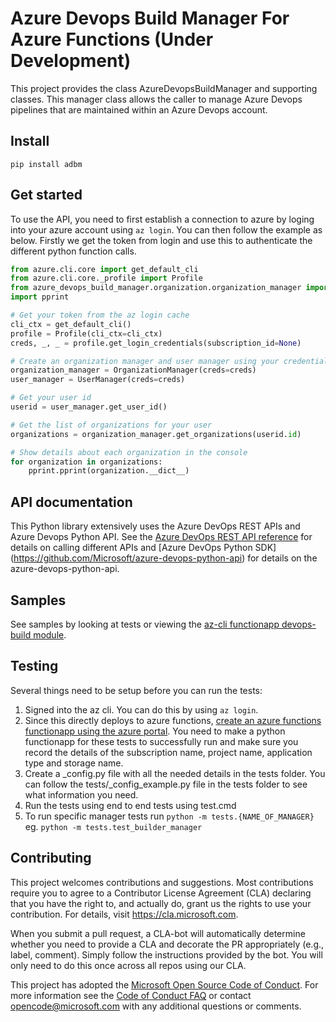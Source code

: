 # Azure Devops Build Manager For Azure Functions (Under Development)

This project provides the class AzureDevopsBuildManager and supporting classes. This manager class allows
the caller to manage Azure Devops pipelines that are maintained within an Azure Devops account.

## Install
```
pip install adbm
```
## Get started
To use the API, you need to first establish a connection to azure by loging into your azure account using `az login`. You can then follow the example as below. Firstly we get the token from login and use this to authenticate the different python function calls.

```python
from azure.cli.core import get_default_cli
from azure.cli.core._profile import Profile
from azure_devops_build_manager.organization.organization_manager import OrganizationManager
import pprint

# Get your token from the az login cache
cli_ctx = get_default_cli()
profile = Profile(cli_ctx=cli_ctx)
creds, _, _ = profile.get_login_credentials(subscription_id=None)

# Create an organization manager and user manager using your credentials
organization_manager = OrganizationManager(creds=creds)
user_manager = UserManager(creds=creds)

# Get your user id
userid = user_manager.get_user_id()

# Get the list of organizations for your user
organizations = organization_manager.get_organizations(userid.id)

# Show details about each organization in the console
for organization in organizations:
    pprint.pprint(organization.__dict__)
```

## API documentation

This Python library extensively uses the Azure DevOps REST APIs and Azure Devops Python API. See the [Azure DevOps REST API reference](https://docs.microsoft.com/en-us/rest/api/vsts/?view=vsts-rest-5.0) for details on calling different APIs and [Azure DevOps Python SDK] (https://github.com/Microsoft/azure-devops-python-api) for details on the azure-devops-python-api.

## Samples

See samples by looking at tests or viewing the [az-cli functionapp devops-build module](https://github.com/Azure/azure-cli/tree/dev/src/command_modules/azure-cli-appservice/azure/cli/command_modules/appservice).

## Testing

Several things need to be setup before you can run the tests:
1. Signed into the az cli. You can do this by using `az login`.
2. Since this directly deploys to azure functions, [create an azure functions functionapp using the azure portal](https://docs.microsoft.com/en-us/azure/azure-functions/functions-create-first-azure-function). You need to make a python functionapp for these tests to successfully run and make sure you record the details of the subscription name, project name, application type and storage name.
3. Create a _config.py file with all the needed details in the tests folder. You can follow the tests/_config_example.py file in the tests folder to see what information you need.
4. Run the tests using end to end tests using test.cmd
5. To run specific manager tests run `python -m tests.{NAME_OF_MANAGER}` eg. `python -m tests.test_builder_manager`

## Contributing

This project welcomes contributions and suggestions.  Most contributions require you to agree to a
Contributor License Agreement (CLA) declaring that you have the right to, and actually do, grant us
the rights to use your contribution. For details, visit https://cla.microsoft.com.

When you submit a pull request, a CLA-bot will automatically determine whether you need to provide
a CLA and decorate the PR appropriately (e.g., label, comment). Simply follow the instructions
provided by the bot. You will only need to do this once across all repos using our CLA.

This project has adopted the [Microsoft Open Source Code of Conduct](https://opensource.microsoft.com/codeofconduct/).
For more information see the [Code of Conduct FAQ](https://opensource.microsoft.com/codeofconduct/faq/) or
contact [opencode@microsoft.com](mailto:opencode@microsoft.com) with any additional questions or comments.
